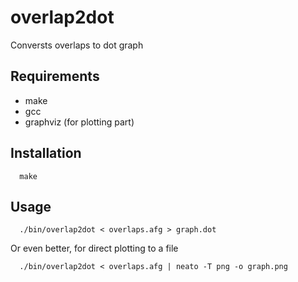 # overlap2dot
Conversts overlaps to dot graph

## Requirements
- make
- gcc
- graphviz (for plotting part)

## Installation

```
  make
```

## Usage

```
  ./bin/overlap2dot < overlaps.afg > graph.dot
```

Or even better, for direct plotting to a file

```
  ./bin/overlap2dot < overlaps.afg | neato -T png -o graph.png
```
